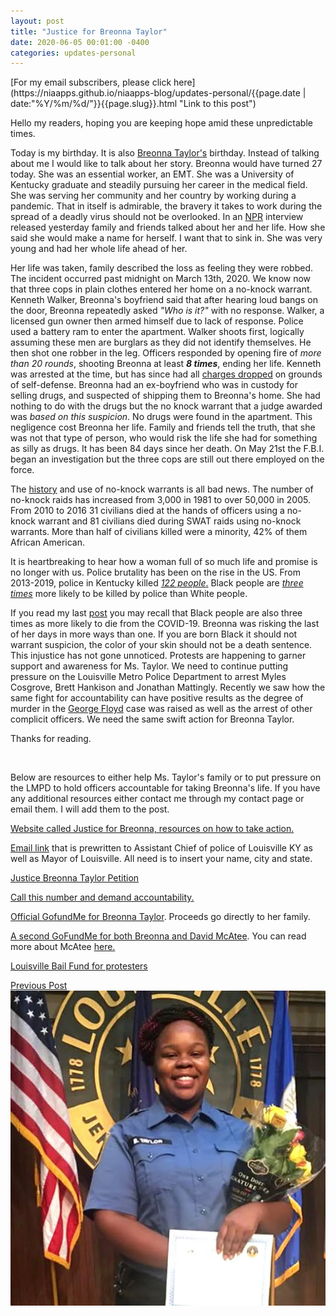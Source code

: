 ```yaml
---
layout: post
title: "Justice for Breonna Taylor"
date: 2020-06-05 00:01:00 -0400
categories: updates-personal
---
```


<div class="feed" markdown="1">
 [For my email subscribers, please click here](https://niaapps.github.io/niaapps-blog/updates-personal/{{page.date | date:"%Y/%m/%d/"}}{{page.slug}}.html "Link to this post")
</div>

Hello my readers, hoping you are keeping hope amid these unpredictable times.

Today is my birthday. It is also <a href="https://www.cbsnews.com/news/breonna-taylor-fbi-investigation-shooting-louisville-police/" target="blank" title="">Breonna </a><a href="https://en.wikipedia.org/wiki/Shooting_of_Breonna_Taylor" target="blank" title="">Taylor's</a> birthday. Instead of talking about me I would like to talk about her story. Breonna would have turned 27 today. She was an essential worker, an EMT. She was a University of Kentucky graduate and steadily pursuing her career in the medical field. She was serving her community and her country by working during a  pandemic. That in itself is admirable,  the bravery it takes to work during the spread of a deadly virus should  not be overlooked. In an <a href="" target="blank" title="https://www.npr.org/2020/06/04/869930040/as-the-nation-chants-her-name-breonna-taylors-family-grieves-a-life-robbed">NPR</a> interview released yesterday family and friends talked about her and her life. How she said she would make a name for herself. I want that to sink in. She was very young and had her whole life ahead of her. 

Her life was taken, family described the loss as feeling they were robbed. The incident occurred past midnight on March 13th, 2020. We know now that three cops in plain clothes entered her home on a no-knock warrant. Kenneth Walker, Breonna's boyfriend said that after hearing loud bangs on the door, Breonna repeatedly asked _"Who is it?"_ with no response. Walker, a licensed gun owner then armed himself due to lack of response. Police used a battery ram to enter the apartment. Walker shoots first, logically assuming these men are burglars as they did not identify themselves. He then shot one robber in the leg. Officers responded by opening fire of _more than 20 rounds_, shooting Breonna at least **_8 times_**, ending her life. Kenneth was arrested at the time, but has since had all <a href="https://www.boston25news.com/news/trending/charges-dropped-against-breonna-taylors-boyfriend-police-chief-retires-fbi-joins-probe/MDUWBEGADNHSVKIWVV3G42BZLA/" target="blank" title="">charges dropped</a> on grounds of self-defense. Breonna had an ex-boyfriend who was in custody for selling drugs, and suspected of shipping them to Breonna's home. She had nothing to do with the drugs but the no knock warrant that a judge awarded was _based on this suspicion_. No drugs were found in the apartment. This negligence cost Breonna her life. Family and friends tell the truth, that she was not that type of person, who would risk the life she had for something as silly as drugs. It has been 84 days since her death. On May 21st the F.B.I. began an investigation but the three cops are still out there employed on the force. 

The <a href="https://en.wikipedia.org/wiki/No-knock_warrant#cite_note-nyt19m-1 " target="blank" title="">history</a> and use of no-knock warrants is all bad news. The number of no-knock raids has increased from 3,000 in 1981 to over 50,000 in 2005. From 2010 to 2016 31 civilians died at the hands of officers using a no-knock warrant and 81 civilians died during SWAT raids using no-knock warrants. More than half of civilians killed were a minority, 42% of them African American. 

It is heartbreaking to hear how a woman full of so much life and promise is no longer with us. Police brutality has been on the rise in the US. From 2013-2019, police in Kentucky killed <a href="https://mappingpoliceviolence.org/" target="blank" title="">_122 people_.</a> Black people are <a href="https://mappingpoliceviolence.org/" target="blank" title="">_three times_</a> more likely to be killed by police than White people.

If you read my last <a href="https://niaapps.github.io/niaapps-blog/updates-personal/2020/05/31/Black-Lives-Matter.html" target="blank" title="">post</a> you may recall that Black people are also three times as more likely to die from the COVID-19. Breonna was risking the last of her days in more ways than one. If you are born Black it should not warrant suspicion, the color of your skin should not be a death sentence. This injustice has not gone unnoticed. Protests are happening to garner support and awareness for Ms. Taylor. We need to continue putting pressure on the Louisville Metro Police Department to arrest Myles Cosgrove, Brett Hankison and Jonathan Mattingly. Recently we saw how the same fight for accountability can have positive results as the degree of murder in the <a href="https://www.nbcnews.com/news/us-news/3-more-minneapolis-officers-charged-george-floyd-death-derek-chauvin-n1222796" target="blank" title="">George Floyd</a> case was raised as well as the arrest of other complicit officers. We need the same swift action for Breonna Taylor. 

Thanks for reading. 

&nbsp;&nbsp;&nbsp; 
&nbsp;&nbsp;&nbsp; 

Below are resources to either help Ms. Taylor's family or to put pressure on the LMPD to hold officers accountable for taking Breonna's life. If you have any additional resources either contact me through my contact page or email them. I will add them to the post.

<a href="https://justiceforbreonna.org/" target="blank" title="">Website called Justice for Breonna, resources on how to take action.</a>

<a href="https://t.co/K6DVLZWJ9B?amp=1" target="blank" title="">Email link</a> that is prewritten to Assistant Chief of police of Louisville KY as well as Mayor of Louisville. All need is to insert your name, city and state.

<a href="https://www.change.org/p/andy-beshear-justice-for-breonna-taylor?utm_content=cl_sharecopy_22077589_en-US%3Av4&recruiter=852527036&recruited_by_id=20111c80-ad63-11e8-9a3a-a76981400f4b&utm_source=share_petition&utm_medium=copylink&utm_campaign=psf_combo_share_abi&utm_term=psf_combo_share_initial" target="blank" title="">Justice Breonna Taylor Petition</a>

<a href="https://twitter.com/CHlSMOSA/status/1268253644920483840/photo/1" target="blank" title="">Call this number and demand accountability.</a>

<a href="https://www.gofundme.com/f/9v4q2-justice-for-breonna-taylor" target="blank" title="">Official GofundMe for Breonna Taylor</a>. Proceeds go directly to her family.

<a href="https://www.gofundme.com/f/r3w76-raising-money-for-breonna-taylor-and-david-macatee" target="blank" title="">A second GoFundMe for both Breonna and David McAtee</a>. You can read more about McAtee <a href="https://www.cnn.com/2020/06/02/us/david-mcatee-louisville-what-we-know-trnd/index.html" target="blank" title="">here.</a>

<a href="https://actionnetwork.org/fundraising/louisville-community-bail-fund" target="blank" title="">Louisville Bail Fund for protesters</a>

<div class="button-post">
    <a href="https://niaapps.github.io/niaapps-blog/updates-personal/2020/05/31/Black-Lives-Matter.html" class="post-button" id="button-nxt">Previous Post</a>

  </div>


  <div class="thumbnail">
  <img id="bre" src="/../../images/breonna.jpg" alt="Breonna Taylor">
  </div>